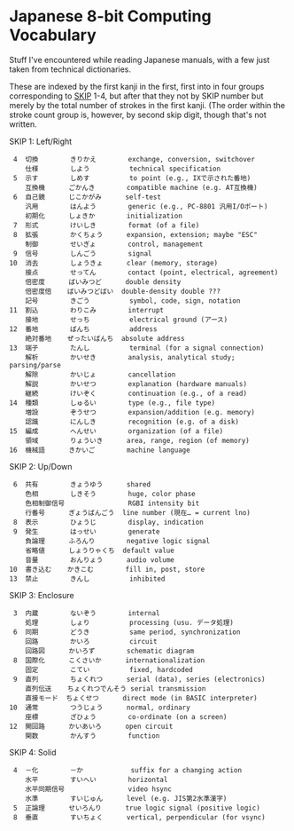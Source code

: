 Japanese 8-bit Computing Vocabulary
===================================

Stuff I've encountered while reading Japanese manuals, with a few just
taken from technical dictionaries.

These are indexed by the first kanji in the first, first into in four
groups corresponding to [SKIP] 1-4, but after that they not by SKIP number
but merely by the total number of strokes in the first kanji. (The order
within the stroke count group is, however, by second skip digit, though
that's not written.

SKIP 1: Left/Right

     4  切換        きりかえ        exchange, conversion, switchover
        仕様        しよう          technical specification
     5  示す        しめす          to point (e.g., IXで示された番地)
        互換機      ごかんき        compatible machine (e.g. AT互換機)
     6  自己鏡      じこかがみ      self-test
        汎用        はんよう        generic (e.g., PC-8801 汎用I/Oポート)
        初期化      しょきか        initialization
     7  形式        けいしき        format (of a file)
     8  拡張        かくちょう      expansion, extension; maybe "ESC"
        制御        せいぎょ        control, management
     9  信号        しんごう        signal
    10  消去        しょうきょ      clear (memory, storage)
        接点        せってん        contact (point, electrical, agreement)
        倍密度      ばいみつど      double density
        倍密度倍    ばいみつどばい  double-density double ???
        記号        きごう          symbol, code, sign, notation
    11  割込        わりこみ        interrupt
        接地        せっち          electrical ground (アース)
    12  番地        ばんち          address
        絶対番地    ぜったいばんち  absolute address
    13  端子        たんし          terminal (for a signal connection)
        解析        かいせき        analysis, analytical study; parsing/parse
        解除        かいじょ        cancellation
        解説        かいせつ        explanation (hardware manuals)
        継続        けいぞく        continuation (e.g., of a read)
    14  種類        しゅるい        type (e.g., file type)
        増設        ぞうせつ        expansion/addition (e.g. memory)
        認識        にんしき        recognition (e.g. of a disk)
    15  編成        へんせい        organization (of a file)
        領域        りょういき      area, range, region (of memory)
    16  機械語      きかいご        machine language

SKIP 2: Up/Down

     6  共有        きょうゆう      shared
        色相        しきそう        huge, color phase
        色相制御信号                RGBI intensity bit
        行番号      ぎょうばんごう  line number (現在… = current lno)
     8  表示        ひょうじ        display, indication
     9  発生        はっせい        generate
        負論理      ふろんり        negative logic signal
        省略値      しょうりゃくち  default value
        音量        おんりょう      audio volume
    10  書き込む    かきこむ        fill in, post, store
    13  禁止        きんし          inhibited

SKIP 3: Enclosure

     3  内蔵        ないぞう        internal
        処理        しょり          processing (usu. データ処理)
     6  同期        どうき          same period, synchronization
        回路        かいろ          circuit
        回路図      かいろず        schematic diagram
     8  国際化      こくさいか      internationalization
        固定        こてい          fixed, hardcoded
     9  直列        ちょくれつ      serial (data), series (electronics)
        直列伝送    ちょくれつでんそう serial transmission
        直接モード  ちょくせつ      direct mode (in BASIC interpreter)
    10  通常        つうじょう      normal, ordinary
        座標        ざひょう        co-ordinate (on a screen)
    12  開回路      かいあいろ      open circuit
        関数        かんすう        function

SKIP 4: Solid

     4  －化        －か            suffix for a changing action
        水平        すいへい        horizontal
        水平同期信号                video hsync
        水準        すいじゅん      level (e.g. JIS第2水準漢字)
     5  正論理      せいろんり      true logic signal (positive logic)
     8  垂直        すいちょく      vertical, perpendicular (for vsync)



<!-------------------------------------------------------------------->
[SKIP]: https://en.wikipedia.org/wiki/Kodansha_Kanji_Learner%27s_Dictionary#SKIP
